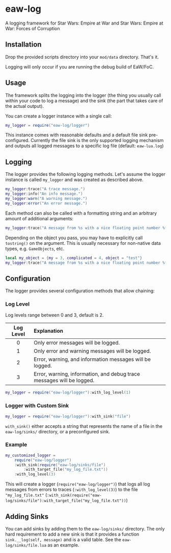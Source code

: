 # eaw-log

A logging framework for Star Wars: Empire at War and Star Wars: Empire at War: Forces of Corruption

## Installation

Drop the provided scripts directory into your `mod/data` directory. That's it.

Logging will only occur if you are running the debug build of EaW/FoC.

## Usage

The framework splits the logging into the logger (the thing you usually call
within your code to log a message) and the sink (the part that takes care of
the actual output).

You can create a logger instance with a single call:

```lua
my_logger = require("eaw-log/logger")
```

This instance comes with reasonable defaults and a default file sink pre-configured.
Currently the file sink is the only supported logging mechanism and outputs all logged messages to a specific log file (default: `eaw-lua.log`)

## Logging

The logger provides the following logging methods. Let's assume the logger instance is called `my_logger` and was created as described above.

```lua
my_logger:trace("A trace message.")
my_logger:info("An info message.")
my_logger:warn("A warning message.")
my_logger:error("An error message.")
```

Each method can also be called with a formatting string and an arbitrary amount of additional arguments:

```lua
my_logger:trace("A message from %s with a nice floating point number %f.", "Darth Vader", 2.344)
```

Depending on the object you pass, you may have to explicitly call `tostring()` on the argument. This is usually necessary for non-native data types, e.g. `GameObjects`, etc.

```lua
local my_object = {my = 3, complicated = 4, object = "test"}
my_logger:trace("A message from %s with a nice floating point number %f and my complicated object %s", "Darth Vader", 2.344, tostring(object))
```

## Configuration

The logger provides several configuration methods that allow chaining:

### Log Level

Log levels range between 0 and 3, default is 2.

|Log Level|Explanation|
|:---:|:---|
| 0 | Only error messages will be logged.|
| 1 | Only error and warning messages will be logged.|
| 2 | Error, warning, and information messages will be logged.|
| 3 | Error, warning, information, and debug trace messages will be logged.|

```lua
my_logger = require("eaw-log/logger"):with_log_level(1)
```

### Logger with Custom Sink

```lua
my_logger = require("eaw-log/logger"):with_sink("file")
```

`with_sink()` either accepts a string that represents the name of a file in the `eaw-log/sinks/` directory, or a preconfigured sink.

### Example

```lua
my_customized_logger =
    require("eaw-log/logger")
    :with_sink(require("eaw-log/sinks/file")
        :with_target_file("my_log_file.txt"))
    :with_log_level(3)
```

This will create a logger (`require("eaw-log/logger")`) that logs all log messages from errors to traces (`:with_log_level(3)`) to the file `"my_log_file.txt"` (`:with_sink(require("eaw-log/sinks/file"):with_target_file("my_log_file.txt"))`)

## Adding Sinks

You can add sinks by adding them to the `eaw-log/sinks/` directory. The only hard requirement to add a new sink is that it provides a function `sink.__log(self, message)` and is a valid table. See the `eaw-log/sinks/file.lua` as an example.
